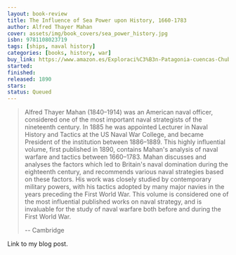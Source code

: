 ```yaml
---
layout: book-review
title: The Influence of Sea Power upon History, 1660-1783
author: Alfred Thayer Mahan
cover: assets/img/book_covers/sea_power_history.jpg
isbn: 9781108023719
tags: [ships, naval history]
categories: [books, history, war]
buy_link: https://www.amazon.es/Exploraci%C3%B3n-Patagonia-cuencas-Chubut-1876-1877/dp/9507542221
started:
finished:
released: 1890
stars:
status: Queued
---
```


> Alfred Thayer Mahan (1840–1914) was an American naval officer, considered one of the most important naval strategists of the nineteenth century. In 1885 he was appointed Lecturer in Naval History and Tactics at the US Naval War College, and became President of the institution between 1886–1889. This highly influential volume, first published in 1890, contains Mahan's analysis of naval warfare and tactics between 1660–1783. Mahan discusses and analyses the factors which led to Britain's naval domination during the eighteenth century, and recommends various naval strategies based on these factors. His work was closely studied by contemporary military powers, with his tactics adopted by many major navies in the years preceding the First World War. This volume is considered one of the most influential published works on naval strategy, and is invaluable for the study of naval warfare both before and during the First World War.
>
> -- Cambridge

Link to my blog post.

